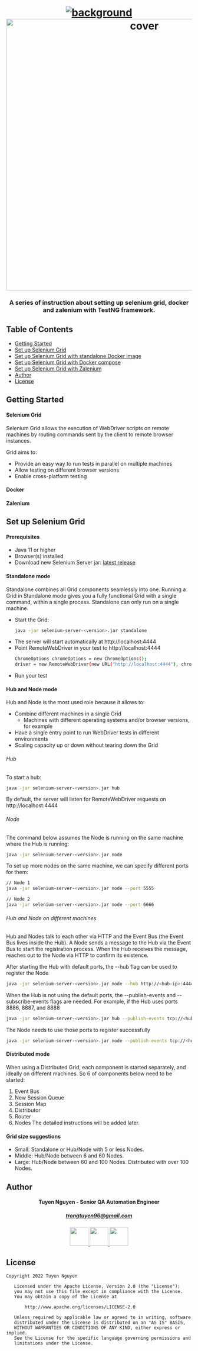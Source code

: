 <h1 align="center">
  <a href="background"><img src="https://github.com/trongtuyen96/automationTestExample/blob/master/Background_with_title.PNG" alt="background"></a>
  <a href="cover"><img src="https://github.com/trongtuyen96/testng-allure-extent-framework/blob/22b017133819447cdbd6a18e5ec0be0730e2e82c/cover.png" alt="cover" width="734px"></a>
</h1>

<h3 align="center" style="bold">A series of instruction about setting up selenium grid, docker and zalenium with TestNG framework.</h3>

## Table of Contents
- [Getting Started](getting-started)
- [Set up Selenium Grid](#set-up-selenium-grid)
- [Set up Selenium Grid with standalone Docker image](#set-up-selenium-grid-with-standalone-docker-image)
- [Set up Selenium Grid with Docker compose](#set-up-selenium-grid-with-docker-compose)
- [Set up Selenium Grid with Zalenium](#set-up-selenium-grid-with-zalenium)
- [Author](#author)
- [License](#license)

## Getting Started
#### Selenium Grid
Selenium Grid allows the execution of WebDriver scripts on remote machines by routing commands sent by the client to remote browser instances.

Grid aims to:
- Provide an easy way to run tests in parallel on multiple machines
- Allow testing on different browser versions
- Enable cross-platform testing

#### Docker

#### Zalenium

## Set up Selenium Grid
#### Prerequisites
- Java 11 or higher
- Browser(s) installed
- Download new Selenium Server jar: [latest release](https://github.com/SeleniumHQ/selenium/releases)

#### Standalone mode
Standalone combines all Grid components seamlessly into one. Running a Grid in Standalone mode gives you a fully functional Grid with a single command, within a single process. Standalone can only run on a single machine.
- Start the Grid:
    ````bash
    java -jar selenium-server-<version>.jar standalone
    ````
- The server will start automatically at http://localhost:4444
- Point RemoteWebDriver in your test to http://localhost:4444
    ````bash
    ChromeOptions chromeOptions = new ChromeOptions();
    driver = new RemoteWebDriver(new URL("http://localhost:4444"), chromeOptions);
    ````
- Run your test 

#### Hub and Node mode
Hub and Node is the most used role because it allows to:
- Combine different machines in a single Grid
  - Machines with different operating systems and/or browser versions, for example
- Have a single entry point to run WebDriver tests in different environments
- Scaling capacity up or down without tearing down the Grid

###### Hub
To start a hub:
````bash
java -jar selenium-server-<version>.jar hub
````
By default, the server will listen for RemoteWebDriver requests on http://localhost:4444

###### Node
The command below assumes the Node is running on the same machine where the Hub is running:
````bash
java -jar selenium-server-<version>.jar node
````

To set up more nodes on the same machine, we can specify different ports for them:
````bash
// Node 1
java -jar selenium-server-<version>.jar node --port 5555

// Node 2
java -jar selenium-server-<version>.jar node --port 6666
````

###### Hub and Node on different machines
Hub and Nodes talk to each other via HTTP and the Event Bus (the Event Bus lives inside the Hub). A Node sends a message to the Hub via the Event Bus to start the registration process. When the Hub receives the message, reaches out to the Node via HTTP to confirm its existence.

After starting the Hub with default ports, the --hub flag can be used to register the Node
````bash
java -jar selenium-server-<version>.jar node --hub http://<hub-ip>:4444
````

When the Hub is not using the default ports, the --publish-events and --subscribe-events flags are needed.
For example, if the Hub uses ports 8886, 8887, and 8888
````bash
java -jar selenium-server-<version>.jar hub --publish-events tcp://<hub-ip>:8886 --subscribe-events tcp://<hub-ip>:8887 --port 8888
````

The Node needs to use those ports to register successfully
````bash
java -jar selenium-server-<version>.jar node --publish-events tcp://<hub-ip>:8886 --subscribe-events tcp://<hub-ip>:8887
````

#### Distributed mode
When using a Distributed Grid, each component is started separately, and ideally on different machines.
So 6 of components below need to be started:
1. Event Bus
2. New Session Queue
3. Session Map
4. Distributor
5. Router
6. Nodes
The detailed instructions will be added later.

#### Grid size suggestions
- Small: Standalone or Hub/Node with 5 or less Nodes.
- Middle: Hub/Node between 6 and 60 Nodes.
- Large: Hub/Node between 60 and 100 Nodes. Distributed with over 100 Nodes.

## Author
<h4 align="center">
	Tuyen Nguyen - Senior QA Automation Engineer
	</h4>
	<h5 align="center">
	<a href="trongtuyen96@gmail.com">trongtuyen96@gmail.com</a>
	</h5>
<p align="center">
	 <a alt="Github" href="https://github.com/trongtuyen96">
    <img src="https://user-images.githubusercontent.com/25218255/47360756-794c1f00-d6fa-11e8-86fa-7b1c2e4dda92.png" width="50">
  </a>
		 <a alt="LinkedIn" href="https://www.linkedin.com/in/tuyennguyen96/">
    <img src="https://user-images.githubusercontent.com/25218255/47360366-8583ac80-d6f9-11e8-8871-219802a9a162.png" width="50">
  </a>
		 <a alt="Facebook" href="https://www.facebook.com/ntrongtuyen96">
    <img src="https://user-images.githubusercontent.com/25218255/47360363-84eb1600-d6f9-11e8-8029-818481536200.png" width="50">
  </a>
</p>

## License
~~~~
Copyright 2022 Tuyen Nguyen

   Licensed under the Apache License, Version 2.0 (the "License");
   you may not use this file except in compliance with the License.
   You may obtain a copy of the License at

       http://www.apache.org/licenses/LICENSE-2.0

   Unless required by applicable law or agreed to in writing, software
   distributed under the License is distributed on an "AS IS" BASIS,
   WITHOUT WARRANTIES OR CONDITIONS OF ANY KIND, either express or implied.
   See the License for the specific language governing permissions and
   limitations under the License.
~~~~